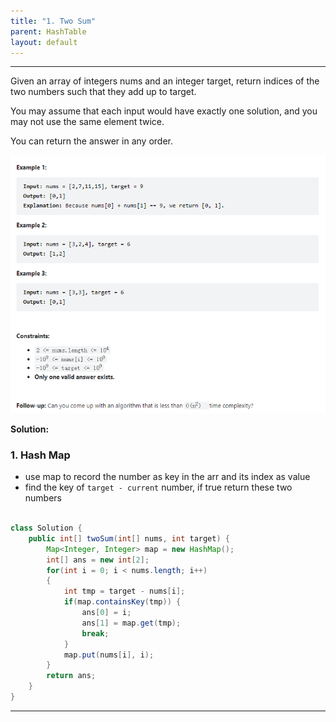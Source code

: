 ```yaml
---
title: "1. Two Sum"
parent: HashTable
layout: default
---
```


---

Given an array of integers nums and an integer target, return indices of the two numbers such that they add up to target.

You may assume that each input would have exactly one solution, and you may not use the same element twice.

You can return the answer in any order.

![Example](/assets/1.png)

**Solution:**

### 1. Hash Map

- use map to record the number as key in the arr and its index as value
- find the key of `target - current` number, if true return these two numbers

```java

class Solution {
    public int[] twoSum(int[] nums, int target) {
        Map<Integer, Integer> map = new HashMap();
        int[] ans = new int[2];
        for(int i = 0; i < nums.length; i++)
        {
            int tmp = target - nums[i];
            if(map.containsKey(tmp)) {
                ans[0] = i;
                ans[1] = map.get(tmp);
                break;
            }
            map.put(nums[i], i);
        }
        return ans;
    }
}

```

---
